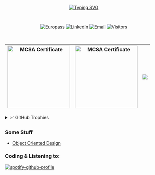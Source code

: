 <p align="center">
	<a href="https://github.com/pirocorp">
	    <img src="https://readme-typing-svg.demolab.com?font=Georgia&size=18&duration=2000&pause=1500&multiline=true&width=350&height=80&lines=Zdravko+Zdravkov;Software+Engineer+%7C+.NET Enthusiast;Web+Development+%7C+Software+Development" alt="Typing SVG" />
	</a>
</p>

<br/>

<div align="center">
	
[![Europass](https://img.shields.io/badge/📝%20europass%20-CV-bc3df2?style=flat-square)](https://europa.eu/europass/eportfolio/api/eprofile/shared-profile/ce30f22f-3b4a-4a0d-afed-113eafd1419e?view=html)
[![LinkedIn](https://img.shields.io/badge/-LinkedIn-0e76a8?style=flat-square&logo=Linkedin&logoColor=white)](https://www.linkedin.com/in/piromanabg/) 
[![Email](https://img.shields.io/badge/-Email-bc3df2?style=flat-square&logo=yahoo&logoColor=white)](mailto:zdr0@yahoo.com) 
![Visitors](https://shields-io-visitor-counter.herokuapp.com/badge?page=pirocorp)	
	
</div>


<br/> 

<!-- <a href="https://github.com/pirocorp">
    <img src="https://github-stats-alpha.vercel.app/api?username=pirocorp&cc=22272e&tc=37BCF6&ic=fff&bc=0000">
</a> -->



| <a href="https://softuni.bg/certificates/details/122857/7061e5d6"><img src="https://user-images.githubusercontent.com/34960418/205524752-cbf52180-2a41-4a0a-be17-5419b28d3bd5.png" alt="MCSA Certificate" width="200"/><a/> | <a href="https://www.credly.com/badges/8c4df249-b3ad-48c8-8640-ea6e12b8d560"><img src="https://user-images.githubusercontent.com/34960418/205523950-f16ef739-e365-460e-8237-d6d558ec5baf.png" alt="MCSA Certificate" width="200"/><a/>  | <img align="center" src="https://github-readme-stats.vercel.app/api/top-langs/?username=pirocorp&layout=compact&hide_border=true" /> |
| ------------- | ------------- | ------------- |
	
<details>
<summary>📈 GitHub Trophies</summary>
<br>
	
<img align="center" src="https://github-profile-trophy.vercel.app/?username=pirocorp&rank=-C,-B&margin-w=48" alt="GitHub Trophies" />
	
</details>

	
### Some Stuff
	
- [Object Oriented Design](https://github.com/pirocorp/Object-Oriented-Design)


### Coding & Listening to:
	
[![spotify-github-profile](https://spotify-github-profile.vercel.app/api/view?uid=11143588154&cover_image=true&theme=default&show_offline=false&background_color=121212)](https://github.com/kittinan/spotify-github-profile)

<!--
**pirocorp/pirocorp** is a ✨ _special_ ✨ repository because its `README.md` (this file) appears on your GitHub profile.

Here are some ideas to get you started:

- 🔭 I’m currently working on ...
- 🌱 I’m currently learning ...
- 👯 I’m looking to collaborate on ...
- 🤔 I’m looking for help with ...
- 💬 Ask me about ...
- 📫 How to reach me: ...
- 😄 Pronouns: ...
- ⚡ Fun fact: ...
-->
